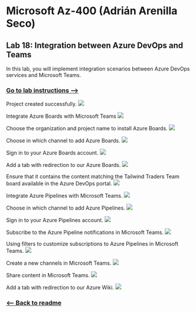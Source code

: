 # Microsoft Az-400 (Adrián Arenilla Seco)

## Lab 18: Integration between Azure DevOps and Teams
In this lab, you will implement integration scenarios between Azure DevOps services and Microsoft Teams.

### [Go to lab instructions -->](AZ400_M18_Integration_between_Azure_DevOps_and_Teams.md)


Project created successfully.
![](Evidences/Image1.png)


Integrate Azure Boards with Microsoft Teams
![](Evidences/Image2.png)


Choose the organization and project name to install Azure Boards.
![](Evidences/Image3.png)


Choose in which channel to add Azure Boards.
![](Evidences/Image4.png)


Sign in to your Azure Boards account.
![](Evidences/Image5.png)


Add a tab with redirection to our Azure Boards.
![](Evidences/Image6.png)


Ensure that it contains the content matching the Tailwind Traders Team board available in the Azure DevOps portal.
![](Evidences/Image7.png)


Integrate Azure Pipelines with Microsoft Teams.
![](Evidences/Image8.png)


Choose in which channel to add Azure Pipelines.
![](Evidences/Image9.png)


Sign in to your Azure Pipelines account.
![](Evidences/Image10.png)


Subscribe to the Azure Pipeline notifications in Microsoft Teams.
![](Evidences/Image11.png)


Using filters to customize subscriptions to Azure Pipelines in Microsoft Teams.
![](Evidences/Image12.png)


Create a new channels in Microsoft Teams.
![](Evidences/Image13.png)


Share content in Microsoft Teams.
![](Evidences/Image14.png)


Add a tab with redirection to our Azure Wiki.
![](Evidences/Image15.png)


### [<-- Back to readme](../README.md)

